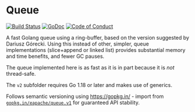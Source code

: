 Queue
=====

[![Build Status](https://github.com/eapache/queue/actions/workflows/golang-ci.yml/badge.svg)](https://github.com/eapache/queue/actions/workflows/golang-ci.yml)
[![GoDoc](https://godoc.org/github.com/eapache/queue?status.svg)](https://godoc.org/github.com/eapache/queue)
[![Code of Conduct](https://img.shields.io/badge/code%20of%20conduct-active-blue.svg)](https://eapache.github.io/conduct.html)

A fast Golang queue using a ring-buffer, based on the version suggested by Dariusz Górecki.
Using this instead of other, simpler, queue implementations (slice+append or linked list) provides
substantial memory and time benefits, and fewer GC pauses.

The queue implemented here is as fast as it is in part because it is *not* thread-safe.

The `v2` subfolder requires Go 1.18 or later and makes use of generics.

Follows semantic versioning using https://gopkg.in/ - import from
[`gopkg.in/eapache/queue.v1`](https://gopkg.in/eapache/queue.v1)
for guaranteed API stability.
